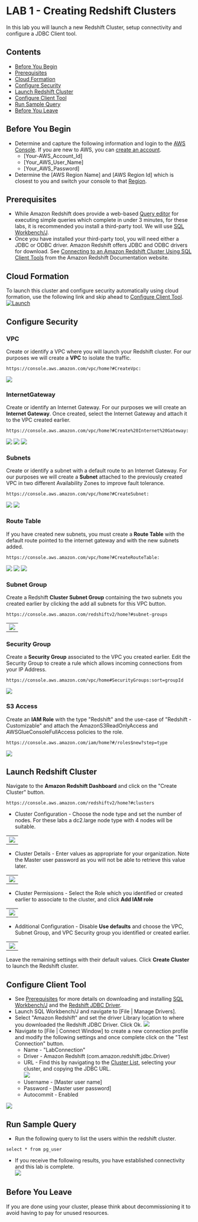 # LAB 1 - Creating Redshift Clusters
In this lab you will launch a new Redshift Cluster, setup connectivity and configure a JDBC Client tool.

## Contents
* [Before You Begin](#before-you-begin)
* [Prerequisites](#prerequisites)
* [Cloud Formation](#cloud-formation)
* [Configure Security](#configure-security)
* [Launch Redshift Cluster ](#launch-redshift-cluster)
* [Configure Client Tool](#configure-client-tool)
* [Run Sample Query](#run-sample-query)
* [Before You Leave](#before-you-leave)

## Before You Begin
* Determine and capture the following information and login to the [AWS Console](https://console.aws.amazon.com/). If you are new to AWS, you can [create an account](https://portal.aws.amazon.com/billing/signup).
  * [Your-AWS_Account_Id]
  * [Your_AWS_User_Name]
  * [Your_AWS_Password]
* Determine the [AWS Region Name] and [AWS Region Id] which is closest to you and switch your console to that [Region](https://docs.aws.amazon.com/AmazonRDS/latest/UserGuide/Concepts.RegionsAndAvailabilityZones.html).  

## Prerequisites
* While Amazon Redshift does provide a web-based [Query editor](https://console.aws.amazon.com/redshift/home?#query:) for executing simple queries which complete in under 3 minutes, for these labs, it is recommended you install a third-party tool.  We will use [SQL Workbench/J](http://www.sql-workbench.net).
* Once you have installed your third-party tool, you will need either a JDBC or ODBC driver.  Amazon Redshift offers JDBC and ODBC drivers for download. See [Connecting to an Amazon Redshift Cluster Using SQL Client Tools](https://docs.aws.amazon.com/redshift/latest/mgmt/connecting-to-cluster.html) from the Amazon Redshift Documentation website.

## Cloud Formation
To launch this cluster and configure security automatically using cloud formation, use the following link and skip ahead to [Configure Client Tool](#configure-client-tool).  
[![Launch](../images/cloudformation-launch-stack.png)](https://console.aws.amazon.com/cloudformation/home?#/stacks/new?stackName=ImmersionLab1&templateURL=https://s3-us-west-2.amazonaws.com/redshift-immersionday-labs/lab1.yaml)

## Configure Security
### VPC
Create or identify a VPC where you will launch your Redshift cluster.  For our purposes we will create a **VPC** to isolate the traffic.
```
https://console.aws.amazon.com/vpc/home?#CreateVpc:
```
![](../images/VPC.png)
### InternetGateway
Create or identify an Internet Gateway.  For our purposes we will create an **Internet Gateway**. Once created, select the Internet Gateway and attach it to the VPC created earlier.  
```
https://console.aws.amazon.com/vpc/home?#Create%20Internet%20Gateway:
```
![](../images/InternetGateway.png)
![](../images/InternetGatewayAttach1.png)
![](../images/InternetGatewayAttach2.png)
### Subnets
Create or identify a subnet with a default route to an Internet Gateway.  For our purposes we will create a **Subnet** attached to the previously created VPC in two different Availability Zones to improve fault tolerance.
```
https://console.aws.amazon.com/vpc/home?#CreateSubnet:
```
![](../images/Subnet1.png)
![](../images/Subnet2.png)
### Route Table
If you have created new subnets, you must create a **Route Table** with the default route pointed to the internet gateway and with the new subnets added.
```
https://console.aws.amazon.com/vpc/home?#CreateRouteTable:
```
![](../images/Route.png)
![](../images/EditRoute.png)
![](../images/EditSubnet.png)
### Subnet Group
Create a Redshift **Cluster Subnet Group** containing the two subnets you created earlier by clicking the add all subnets for this VPC button.
```
https://console.aws.amazon.com/redshiftv2/home?#subnet-groups
```
<table><tr><td><img src=../images/SubnetGroup.png></td></tr></table> 

### Security Group
Create a **Security Group** associated to the VPC you created earlier.  Edit the Security Group to create a rule which allows incoming connections from your IP Address.
```
https://console.aws.amazon.com/vpc/home#SecurityGroups:sort=groupId
```
![](../images/SecurityGroup.png)
### S3 Access
Create an **IAM Role** with the type "Redshift" and the use-case of "Redshift - Customizable" and attach the AmazonS3ReadOnlyAccess and AWSGlueConsoleFullAccess policies to the role.
```
https://console.aws.amazon.com/iam/home?#/roles$new?step=type
```
![](../images/Role.png)

## Launch Redshift Cluster
Navigate to the **Amazon Redshift Dashboard** and click on the "Create Cluster" button.  
```
https://console.aws.amazon.com/redshiftv2/home?#clusters
```
* Cluster Configuration - Choose the node type and set the number of nodes.  For these labs a dc2.large node type with 4 nodes will be suitable. 
<table><tr><td><img src=../images/CreateCluster1.png></td></tr></table> 

* Cluster Details - Enter values as appropriate for your organization.  Note the Master user password as you will not be able to retrieve this value later.
<table><tr><td><img src=../images/CreateCluster2.png></td></tr></table> 

* Cluster Permissions - Select the Role which you identified or created earlier to associate to the cluster, and click **Add IAM role**
<table><tr><td><img src=../images/CreateCluster3.png></td></tr></table> 

* Additional Configuration - Disable **Use defaults** and choose the VPC, Subnet Group, and VPC Security group you identified or created earlier.
<table><tr><td><img src=../images/CreateCluster4.png></td></tr></table> 

Leave the remaining settings with their default values.  Click **Create Cluster** to launch the Redshift cluster.

## Configure Client Tool
* See [Prerequisites](#prerequisites) for more details on downloading and installing [SQL Workbench/J](http://www.sql-workbench.net) and the [Redshift JDBC Driver](https://docs.aws.amazon.com/redshift/latest/mgmt/connecting-to-cluster.html). 
* Launch SQL Workbench/J and navigate to [File | Manage Drivers].
* Select "Amazon Redshift" and set the driver Library location to where you downloaded the Redshift JDBC Driver. Click Ok.
![](../images/Library.png)
* Navigate to [File | Connect Window] to create a new connection profile and modify the following settings and once complete click on the "Test Connection" button.
  * Name - "LabConnection"
  * Driver - Amazon Redshift (com.amazon.redshift.jdbc.Driver)
  * URL - Find this by navigating to the [Cluster List](https://console.aws.amazon.com/redshift/home?cluster-details:#cluster-list:), selecting your cluster, and copying the JDBC URL.  
  ![](../images/JDBCUrl.png)
  * Username - [Master user name]
  * Password - [Master user password]
  * Autocommit - Enabled
  
![](../images/Connection.png)

## Run Sample Query
* Run the following query to list the users within the redshift cluster.  
```
select * from pg_user
```
* If you receive the following results, you have established connectivity and this lab is complete.  
![](../images/Users.png)

## Before You Leave
If you are done using your cluster, please think about decommissioning it to avoid having to pay for unused resources.
